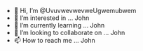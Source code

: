 - 👋 Hi, I’m @UvuvwevwevweUgwemubwem
- 👀 I’m interested in ... John
- 🌱 I’m currently learning ... John
- 💞️ I’m looking to collaborate on ... John
- 📫 How to reach me ... John

<!---
UvuvwevwevweUgwemubwem/UvuvwevwevweUgwemubwem is a ✨ special ✨ repository because its `README.md` (this file) appears on your GitHub profile.
You can click the Preview link to take a look at your changes.
--->
